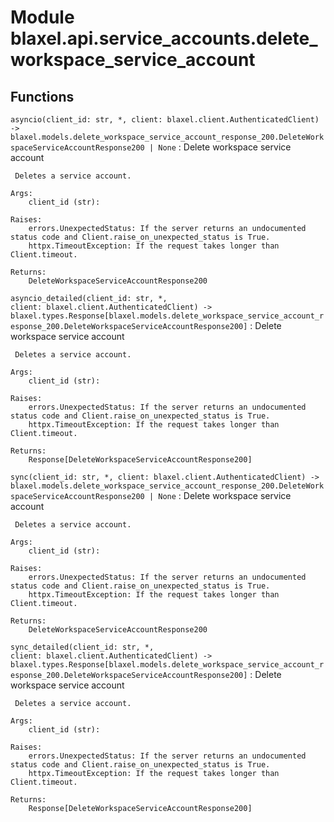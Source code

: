 Module blaxel.api.service_accounts.delete_workspace_service_account
===================================================================

Functions
---------

`asyncio(client_id: str, *, client: blaxel.client.AuthenticatedClient) ‑> blaxel.models.delete_workspace_service_account_response_200.DeleteWorkspaceServiceAccountResponse200 | None`
:   Delete workspace service account
    
     Deletes a service account.
    
    Args:
        client_id (str):
    
    Raises:
        errors.UnexpectedStatus: If the server returns an undocumented status code and Client.raise_on_unexpected_status is True.
        httpx.TimeoutException: If the request takes longer than Client.timeout.
    
    Returns:
        DeleteWorkspaceServiceAccountResponse200

`asyncio_detailed(client_id: str, *, client: blaxel.client.AuthenticatedClient) ‑> blaxel.types.Response[blaxel.models.delete_workspace_service_account_response_200.DeleteWorkspaceServiceAccountResponse200]`
:   Delete workspace service account
    
     Deletes a service account.
    
    Args:
        client_id (str):
    
    Raises:
        errors.UnexpectedStatus: If the server returns an undocumented status code and Client.raise_on_unexpected_status is True.
        httpx.TimeoutException: If the request takes longer than Client.timeout.
    
    Returns:
        Response[DeleteWorkspaceServiceAccountResponse200]

`sync(client_id: str, *, client: blaxel.client.AuthenticatedClient) ‑> blaxel.models.delete_workspace_service_account_response_200.DeleteWorkspaceServiceAccountResponse200 | None`
:   Delete workspace service account
    
     Deletes a service account.
    
    Args:
        client_id (str):
    
    Raises:
        errors.UnexpectedStatus: If the server returns an undocumented status code and Client.raise_on_unexpected_status is True.
        httpx.TimeoutException: If the request takes longer than Client.timeout.
    
    Returns:
        DeleteWorkspaceServiceAccountResponse200

`sync_detailed(client_id: str, *, client: blaxel.client.AuthenticatedClient) ‑> blaxel.types.Response[blaxel.models.delete_workspace_service_account_response_200.DeleteWorkspaceServiceAccountResponse200]`
:   Delete workspace service account
    
     Deletes a service account.
    
    Args:
        client_id (str):
    
    Raises:
        errors.UnexpectedStatus: If the server returns an undocumented status code and Client.raise_on_unexpected_status is True.
        httpx.TimeoutException: If the request takes longer than Client.timeout.
    
    Returns:
        Response[DeleteWorkspaceServiceAccountResponse200]